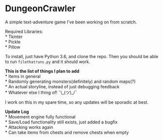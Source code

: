 # DungeonCrawler
A simple text-adventure game I've been working on from scratch.

Required Libraries:  
    * Tkinter  
    * Pickle  
    * Pillow  

To install, just have Python 3.6, and clone the repo. Then you should be able to run `filethatruns.py` and it should work.

**This is the list of things I plan to add**  
    * Items in general  
    * Randomly generating monsters(definitely) and random maps(?)  
    * An actual storyline, instead of just debugging feedback  
    * Whatever else I thing of! ¯\\\_(ツ)\_/¯

I work on this in my spare time, so any updates will be sporadic at best.

**Update Log**  
    * Movement engine fully functional  
    * Save/Load functionality still exists, just added a bugfix  
    * Attacking works again  
    * Can take items from chests and remove chests when empty  
